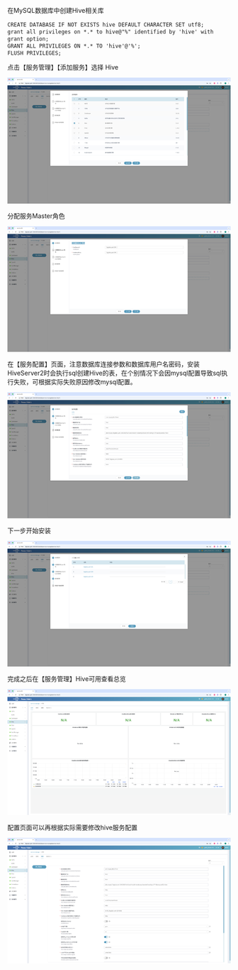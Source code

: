 在MySQL数据库中创建Hive相关库
```
CREATE DATABASE IF NOT EXISTS hive DEFAULT CHARACTER SET utf8;
grant all privileges on *.* to hive@"%" identified by 'hive' with grant option;
GRANT ALL PRIVILEGES ON *.* TO 'hive'@'%';
FLUSH PRIVILEGES;
```
点击【服务管理】【添加服务】选择 Hive

![hive-1.png](/i18n/zh-Hans/docusaurus-plugin-content-docs/current/使用手册/imgs/2/hive-1.png)

分配服务Master角色

![hive-2.png](/i18n/zh-Hans/docusaurus-plugin-content-docs/current/使用手册/imgs/2/hive-2.png)

在【服务配置】页面，注意数据库连接参数和数据库用户名密码，安装HiveServer2时会执行sql创建Hive的表，在个别情况下会因mysql配置导致sql执行失败，可根据实际失败原因修改mysql配置。

![hive-3.png](/i18n/zh-Hans/docusaurus-plugin-content-docs/current/使用手册/imgs/2/hive-3.png)

下一步开始安装

![hive-4.png](/i18n/zh-Hans/docusaurus-plugin-content-docs/current/使用手册/imgs/2/hive-4.png)

完成之后在【服务管理】Hive可用查看总览

![hive-5.png](/i18n/zh-Hans/docusaurus-plugin-content-docs/current/使用手册/imgs/2/hive-5.png)

配置页面可以再根据实际需要修改hive服务配置

![hive-6.png](/i18n/zh-Hans/docusaurus-plugin-content-docs/current/使用手册/imgs/2/hive-6.png)
